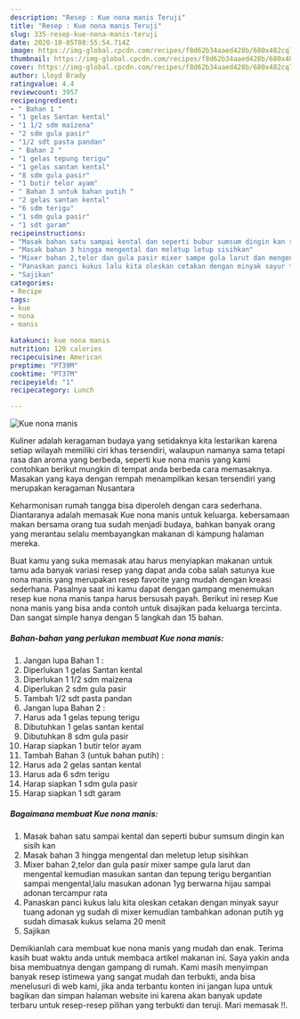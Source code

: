 ```yaml
---
description: "Resep : Kue nona manis Teruji"
title: "Resep : Kue nona manis Teruji"
slug: 335-resep-kue-nona-manis-teruji
date: 2020-10-05T08:55:54.714Z
image: https://img-global.cpcdn.com/recipes/f8d62b34aaed428b/680x482cq70/kue-nona-manis-foto-resep-utama.jpg
thumbnail: https://img-global.cpcdn.com/recipes/f8d62b34aaed428b/680x482cq70/kue-nona-manis-foto-resep-utama.jpg
cover: https://img-global.cpcdn.com/recipes/f8d62b34aaed428b/680x482cq70/kue-nona-manis-foto-resep-utama.jpg
author: Lloyd Brady
ratingvalue: 4.4
reviewcount: 3957
recipeingredient:
- " Bahan 1 "
- "1 gelas Santan kental"
- "1 1/2 sdm maizena"
- "2 sdm gula pasir"
- "1/2 sdt pasta pandan"
- " Bahan 2 "
- "1 gelas tepung terigu"
- "1 gelas santan kental"
- "8 sdm gula pasir"
- "1 butir telor ayam"
- " Bahan 3 untuk bahan putih "
- "2 gelas santan kental"
- "6 sdm terigu"
- "1 sdm gula pasir"
- "1 sdt garam"
recipeinstructions:
- "Masak bahan satu sampai kental dan seperti bubur sumsum dingin kan sisih kan"
- "Masak bahan 3 hingga mengental dan meletup letup sisihkan"
- "Mixer bahan 2,telor dan gula pasir mixer sampe gula larut dan mengental kemudian masukan santan dan tepung terigu bergantian sampai mengental,lalu masukan adonan 1yg berwarna hijau sampai adonan tercampur rata"
- "Panaskan panci kukus lalu kita oleskan cetakan dengan minyak sayur tuang adonan yg sudah di mixer kemudian tambahkan adonan putih yg sudah dimasak kukus selama 20 menit"
- "Sajikan"
categories:
- Recipe
tags:
- kue
- nona
- manis

katakunci: kue nona manis 
nutrition: 120 calories
recipecuisine: American
preptime: "PT39M"
cooktime: "PT37M"
recipeyield: "1"
recipecategory: Lunch

---
```



![Kue nona manis](https://img-global.cpcdn.com/recipes/f8d62b34aaed428b/680x482cq70/kue-nona-manis-foto-resep-utama.jpg)

Kuliner adalah keragaman budaya yang setidaknya kita lestarikan karena setiap wilayah memiliki ciri khas tersendiri, walaupun namanya sama tetapi rasa dan aroma yang berbeda, seperti kue nona manis yang kami contohkan berikut mungkin di tempat anda berbeda cara memasaknya. Masakan yang kaya dengan rempah menampilkan kesan tersendiri yang merupakan keragaman Nusantara



Keharmonisan rumah tangga bisa diperoleh dengan cara sederhana. Diantaranya adalah memasak Kue nona manis untuk keluarga. kebersamaan makan bersama orang tua sudah menjadi budaya, bahkan banyak orang yang merantau selalu membayangkan makanan di kampung halaman mereka.

Buat kamu yang suka memasak atau harus menyiapkan makanan untuk tamu ada banyak variasi resep yang dapat anda coba salah satunya kue nona manis yang merupakan resep favorite yang mudah dengan kreasi sederhana. Pasalnya saat ini kamu dapat dengan gampang menemukan resep kue nona manis tanpa harus bersusah payah.
Berikut ini resep Kue nona manis yang bisa anda contoh untuk disajikan pada keluarga tercinta. Dan sangat simple hanya dengan 5 langkah dan 15 bahan.


<!--inarticleads1-->

##### Bahan-bahan yang perlukan membuat Kue nona manis:

1. Jangan lupa  Bahan 1 :
1. Diperlukan 1 gelas Santan kental
1. Diperlukan 1 1/2 sdm maizena
1. Diperlukan 2 sdm gula pasir
1. Tambah 1/2 sdt pasta pandan
1. Jangan lupa  Bahan 2 :
1. Harus ada 1 gelas tepung terigu
1. Dibutuhkan 1 gelas santan kental
1. Dibutuhkan 8 sdm gula pasir
1. Harap siapkan 1 butir telor ayam
1. Tambah  Bahan 3 (untuk bahan putih) :
1. Harus ada 2 gelas santan kental
1. Harus ada 6 sdm terigu
1. Harap siapkan 1 sdm gula pasir
1. Harap siapkan 1 sdt garam




<!--inarticleads2-->

##### Bagaimana membuat  Kue nona manis:

1. Masak bahan satu sampai kental dan seperti bubur sumsum dingin kan sisih kan
1. Masak bahan 3 hingga mengental dan meletup letup sisihkan
1. Mixer bahan 2,telor dan gula pasir mixer sampe gula larut dan mengental kemudian masukan santan dan tepung terigu bergantian sampai mengental,lalu masukan adonan 1yg berwarna hijau sampai adonan tercampur rata
1. Panaskan panci kukus lalu kita oleskan cetakan dengan minyak sayur tuang adonan yg sudah di mixer kemudian tambahkan adonan putih yg sudah dimasak kukus selama 20 menit
1. Sajikan




Demikianlah cara membuat kue nona manis yang mudah dan enak. Terima kasih buat waktu anda untuk membaca artikel makanan ini. Saya yakin anda bisa membuatnya dengan gampang di rumah. Kami masih menyimpan banyak resep istimewa yang sangat mudah dan terbukti, anda bisa menelusuri di web kami, jika anda terbantu konten ini jangan lupa untuk bagikan dan simpan halaman website ini karena akan banyak update terbaru untuk resep-resep pilihan yang terbukti dan teruji. Mari memasak !!. 
